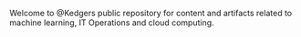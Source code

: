 Welcome to @Kedgers public repository for content and artifacts related to machine learning, IT Operations and cloud computing.

